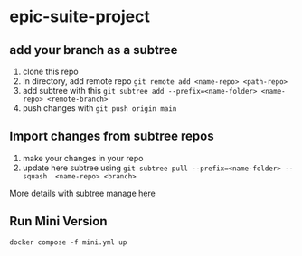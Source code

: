 # epic-suite-project

## add your branch as a subtree

1. clone this repo
2. In directory, add remote repo `git remote add <name-repo> <path-repo>` 
3. add subtree with this `git subtree add --prefix=<name-folder> <name-repo> <remote-branch>` 
4. push changes with  `git push origin main`


## Import changes from subtree repos

1. make your changes in your repo
2. update here subtree using `git subtree pull --prefix=<name-folder> --squash  <name-repo> <branch>`

More details with subtree manage  [here](https://medium.com/@v/git-subtrees-a-tutorial-6ff568381844)


## Run Mini Version
`docker compose -f mini.yml up`
